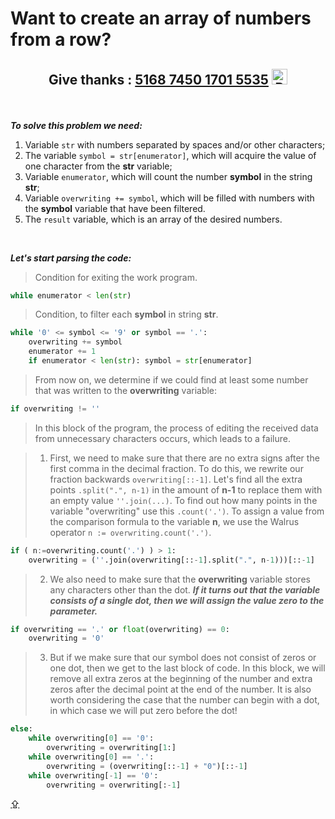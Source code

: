 # <p id="UP">Want to create an array of numbers from a row?</p>

## <p align="center">Give thanks : <u>5168 7450 1701 5535</u> <a href="https://en.privatbank.ua/all-ways-to-receive-send-an-international-transfer"><img src="https://upload.wikimedia.org/wikipedia/uk/f/ff/%D0%9B%D0%BE%D0%B3%D0%BE%D1%82%D0%B8%D0%BF_%D0%9F%D1%80%D0%B8%D0%B2%D0%B0%D1%8224.png" width = "25" alt="Privat Bank UA"> </a></p>

<br>

***To solve this problem we need:***
1. Variable `str` with numbers separated by spaces and/or other characters;
2. The variable `symbol = str[enumerator]`, which will acquire the value of one character from the __str__ variable;
3. Variable `enumerator`, which will count the number __symbol__ in the string __str__;
4. Variable `overwriting += symbol`, which will be filled with numbers with the __symbol__ variable that have been filtered.
5. The `result` variable, which is an array of the desired numbers.

<br>

***Let's start parsing the code:***
> Condition for exiting the work program.
```python
while enumerator < len(str)
```
> Condition, to filter each __symbol__ in string __str__.
```python
while '0' <= symbol <= '9' or symbol == '.':
    overwriting += symbol
    enumerator += 1
    if enumerator < len(str): symbol = str[enumerator]
```

> From now on, we determine if we could find at least some number that was written to the __overwriting__ variable:
```python
if overwriting != ''
```
> In this block of the program, the process of editing the received data from unnecessary characters occurs, which leads to a failure.

> 1. First, we need to make sure that there are no extra signs after the first comma in the decimal fraction.
> To do this, we rewrite our fraction backwards `overwriting[::-1]`. Let's find all the extra points `.split(".", n-1)` in the amount of __n-1__ to replace them with an empty value `''.join(...)`. To find out how many points in the variable "overwriting" use this `.count('.')`. To assign a value from the comparison formula to the variable __n__, we use the Walrus operator `n := overwriting.count('.')`.
```python 
if ( n:=overwriting.count('.') ) > 1: 
    overwriting = (''.join(overwriting[::-1].split(".", n-1)))[::-1] 
```
> 2. We also need to make sure that the __overwriting__ variable stores any characters other than the dot. ***If it turns out that the variable consists of a single dot, then we will assign the value zero to the parameter.***
```python 
if overwriting == '.' or float(overwriting) == 0: 
    overwriting = '0'
```
> 3. But if we make sure that our symbol does not consist of zeros or one dot, then we get to the last block of code. In this block, we will remove all extra zeros at the beginning of the number and extra zeros after the decimal point at the end of the number. It is also worth considering the case that the number can begin with a dot, in which case we will put zero before the dot!
```python 
else:                 
    while overwriting[0] == '0': 
        overwriting = overwriting[1:]
    while overwriting[0] == '.': 
        overwriting = (overwriting[::-1] + "0")[::-1]
    while overwriting[-1] == '0': 
        overwriting = overwriting[:-1]
```

[⇪](#UP)
